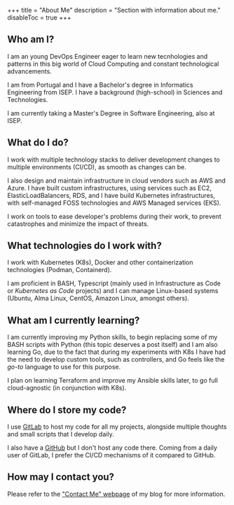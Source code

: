 +++
title = "About Me"
description = "Section with information about me."
disableToc = true
+++

## Who am I?

I am an young DevOps Engineer eager to learn new tecnhologies and patterns in this big world of Cloud Computing and constant technological advancements.

I am from Portugal and I have a Bachelor's degree in Informatics Engineering from ISEP. I have a background (high-school) in Sciences and Technologies.

I am currently taking a Master's Degree in Software Engineering, also at ISEP.

## What do I do?

I work with multiple technology stacks to deliver development changes to multiple environments (CI/CD), as smooth as changes can be.

I also design and maintain infrastructure in cloud vendors such as AWS and Azure. I have built custom infrastructures, using services such as EC2, ElasticLoadBalancers, RDS, and I have build Kubernetes infrastructures, with self-managed FOSS technologies and AWS Managed services (EKS).

I work on tools to ease developer's problems during their work, to prevent catastrophes and minimize the impact of threats.

## What technologies do I work with?

I work with Kubernetes (K8s), Docker and other containerization technologies (Podman, Containerd).

I am proficient in BASH, Typescript (mainly used in Infrastructure as Code or _Kubernetes as Code_ projects) and I can manage Linux-based systems (Ubuntu, Alma Linux, CentOS, Amazon Linux, amongst others).

## What am I currently learning?

I am currently improving my Python skills, to begin replacing some of my BASH scripts with Python (this topic deserves a post itself) and I am also learning Go, due to the fact that during my experiments with K8s I have had the need to develop custom tools, such as controllers, and Go feels like the _go-to_ language to use for this purpose.

I plan on learning Terraform and improve my Ansible skills later, to go full cloud-agnostic (in conjunction with K8s).

## Where do I store my code?

I use [GitLab](https://gitlab.com/rafaelmoreira1180778) to host my code for all my projects, alongside multiple thoughts and small scripts that I develop daily.

I also have a [GitHub](https://github.com/RafaelMoreira1180778) but I don't host any code there. Coming from a daily user of GitLab, I prefer the CI/CD mechanisms of it compared to GitHub.

## How may I contact you?

Please refer to the ["Contact Me" webpage](../contact/) of my blog for more information.
